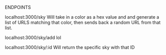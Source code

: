 ENDPOINTS

localhost:3000/sky
Will take in a color as a hex value and and generate a list of URLS matching that color, then sends back a random URL from that list.

localhost:3000/sky/add
lol

localhost:3000/sky/:id
Will return the specific sky with that ID